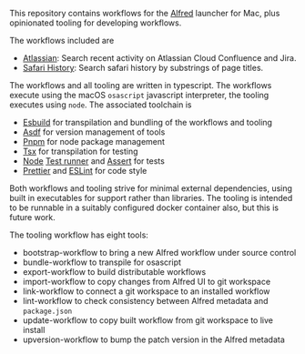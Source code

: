 This repository contains workflows for the [Alfred](https://www.alfredapp.com)
launcher for Mac, plus opinionated tooling for developing workflows.

The workflows included are

- [Atlassian](workflows/atlassian/README.md): Search recent activity on
  Atlassian Cloud Confluence and Jira.
- [Safari History](workflows/safari-history/README.md): Search safari history by
  substrings of page titles.

The workflows and all tooling are written in typescript. The workflows execute
using the macOS `osascript` javascript interpreter, the tooling executes using
`node`. The associated toolchain is

- [Esbuild](https://esbuild.github.io) for transpilation and bundling of the
  workflows and tooling
- [Asdf](https://asdf-vm.com) for version management of tools
- [Pnpm](https://pnpm.io) for node package management
- [Tsx](https://github.com/privatenumber/tsx) for transpilation for testing
- [Node](https://nodejs.org/) [Test
  runner](https://nodejs.org/docs/latest/api/test.html) and
  [Assert](https://nodejs.org/docs/latest/api/assert.html) for tests
- [Prettier](https://prettier.io) and [ESLint](https://eslint.org) for code
  style

Both workflows and tooling strive for minimal external dependencies, using built
in executables for support rather than libraries. The tooling is intended to be
runnable in a suitably configured docker container also, but this is future
work.

The tooling workflow has eight tools:

- bootstrap-workflow to bring a new Alfred workflow under source control
- bundle-workflow to transpile for osascript
- export-workflow to build distributable workflows
- import-workflow to copy changes from Alfred UI to git workspace
- link-workflow to connect a git workspace to an installed workflow
- lint-workflow to check consistency between Alfred metadata and `package.json`
- update-workflow to copy built workflow from git workspace to live install
- upversion-workflow to bump the patch version in the Alfred metadata
